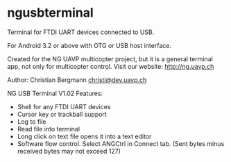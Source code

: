 # ngusbterminal
Terminal for FTDI UART devices connected to USB.

For Android 3.2 or above with OTG or USB host interface.

Created for the NG UAVP multicopter project, but it is a general terminal app, not only for multicopter control. Visit our website: http://ng.uavp.ch

Author: Christian Bergmann christi@dev.uavp.ch

NG USB Terminal V1.02
Features:
 * Shell for any FTDI UART devices
 * Cursor key or trackball support
 * Log to file
 * Read file into terminal
 * Long click on text file opens it into a text editor
 * Software flow control. Select ANGCtrl in Connect tab. (Sent bytes minus received bytes may not exceed 127)

